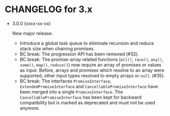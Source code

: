 CHANGELOG for 3.x
=================

* 3.0.0 (xxxx-xx-xx)

    New major release.

    * Introduce a global task queue to eliminate recursion and reduce stack size
      when chaining promises.
    * BC break: The progression API has been removed (#32).
    * BC break: The promise-array related functions (`all()`, `race()`, `any()`,
      `some()`, `map()`, `reduce()`) now require an array of promises or values
      as input. Before, arrays and promises which resolve to an array were
      supported, other input types resolved to empty arrays or `null`. (#35).
    * BC break: The interfaces `PromiseInterface`, `ExtendedPromiseInterface`
      and `CancellablePromiseInterface` have been merged into a single
      `PromiseInterface`. The `CancellablePromiseInterface` has been kept for
      backward compatibility but is marked as deprecated and must not be used
      anymore.
